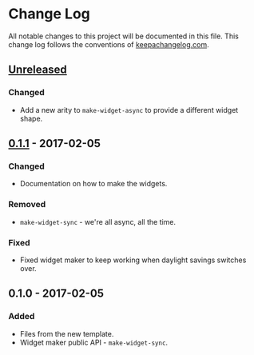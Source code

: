 # Change Log
All notable changes to this project will be documented in this file. This change log follows the conventions of [keepachangelog.com](http://keepachangelog.com/).

## [Unreleased]
### Changed
- Add a new arity to `make-widget-async` to provide a different widget shape.

## [0.1.1] - 2017-02-05
### Changed
- Documentation on how to make the widgets.

### Removed
- `make-widget-sync` - we're all async, all the time.

### Fixed
- Fixed widget maker to keep working when daylight savings switches over.

## 0.1.0 - 2017-02-05
### Added
- Files from the new template.
- Widget maker public API - `make-widget-sync`.

[Unreleased]: https://github.com/your-name/calculator/compare/0.1.1...HEAD
[0.1.1]: https://github.com/your-name/calculator/compare/0.1.0...0.1.1
